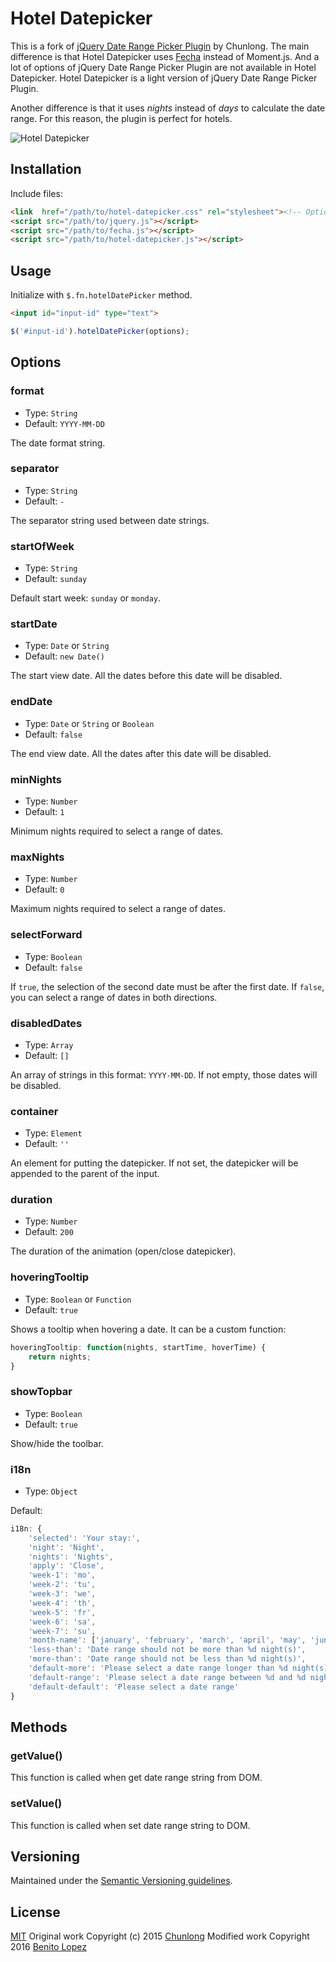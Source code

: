 # Hotel Datepicker

This is a fork of [jQuery Date Range Picker Plugin](https://github.com/longbill/jquery-date-range-picker) by Chunlong. The main difference is that Hotel Datepicker uses [Fecha](https://github.com/taylorhakes/fecha) instead of Moment.js. And a lot of options of jQuery Date Range Picker Plugin are not available in Hotel Datepicker. Hotel Datepicker is a light version of jQuery Date Range Picker Plugin.

Another difference is that it uses *nights* instead of *days* to calculate the date range. For this reason, the plugin is perfect for hotels.

![Hotel Datepicker](https://dl.dropboxusercontent.com/u/48106753/hotel-datepicker.png "Hotel Datepicker")

## Installation

Include files:

```html
<link  href="/path/to/hotel-datepicker.css" rel="stylesheet"><!-- Optional -->
<script src="/path/to/jquery.js"></script>
<script src="/path/to/fecha.js"></script>
<script src="/path/to/hotel-datepicker.js"></script>

```

## Usage

Initialize with `$.fn.hotelDatePicker` method.

```html
<input id="input-id" type="text">

```

```js
$('#input-id').hotelDatePicker(options);
```

## Options

### format

- Type: `String`
- Default: `YYYY-MM-DD`

The date format string.

### separator

- Type: `String`
- Default: ` - `

The separator string used between date strings.

### startOfWeek

- Type: `String`
- Default: `sunday`

Default start week: `sunday` or `monday`.

### startDate

- Type: `Date` or `String`
- Default: `new Date()`

The start view date. All the dates before this date will be disabled.

### endDate

- Type: `Date` or `String` or `Boolean`
- Default: `false`

The end view date. All the dates after this date will be disabled.

### minNights

- Type: `Number`
- Default: `1`

Minimum nights required to select a range of dates.

### maxNights

- Type: `Number`
- Default: `0`

Maximum nights required to select a range of dates.

### selectForward

- Type: `Boolean`
- Default: `false`

If `true`, the selection of the second date must be after the first date. If `false`, you can select a range of dates in both directions.

### disabledDates

- Type: `Array`
- Default: `[]`

An array of strings in this format: `YYYY-MM-DD`. If not empty, those dates will be disabled. 

### container

- Type: `Element`
- Default: `''`

An element for putting the datepicker. If not set, the datepicker will be appended to the parent of the input.

### duration

- Type: `Number`
- Default: `200`

The duration of the animation (open/close datepicker).

### hoveringTooltip

- Type: `Boolean` or `Function`
- Default: `true`

Shows a tooltip when hovering a date. It can be a custom function:

```js
hoveringTooltip: function(nights, startTime, hoverTime) {
    return nights;
}
```

### showTopbar

- Type: `Boolean`
- Default: `true`

Show/hide the toolbar.

### i18n

- Type: `Object`

Default:

```js
i18n: {
    'selected': 'Your stay:',
    'night': 'Night',
    'nights': 'Nights',
    'apply': 'Close',
    'week-1': 'mo',
    'week-2': 'tu',
    'week-3': 'we',
    'week-4': 'th',
    'week-5': 'fr',
    'week-6': 'sa',
    'week-7': 'su',
    'month-name': ['january', 'february', 'march', 'april', 'may', 'june', 'july', 'august', 'september', 'october', 'november', 'december'],
    'less-than': 'Date range should not be more than %d night(s)',
    'more-than': 'Date range should not be less than %d night(s)',
    'default-more': 'Please select a date range longer than %d night(s)',
    'default-range': 'Please select a date range between %d and %d night(s)',
    'default-default': 'Please select a date range'
}
```

## Methods

### getValue()

This function is called when get date range string from DOM.

### setValue()

This function is called when set date range string to DOM.

## Versioning

Maintained under the [Semantic Versioning guidelines](http://semver.org/).

## License

[MIT](http://opensource.org/licenses/MIT)
Original work Copyright (c) 2015 [Chunlong](https://github.com/longbill/jquery-date-range-picker)
Modified work Copyright 2016 [Benito Lopez](http://benitolopez.me)
